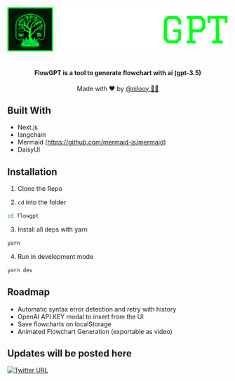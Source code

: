 <div align="center">
    <img src="public/brand/logo_text.png" alt="Superkey logo" />
        </br></br>
    <h4 color="green">FlowGPT is a tool to generate flowchart with ai (gpt-3.5)</h4>
    <p>Made with ❤️ by <a target="_blank" href="https://twitter.com/nil_ooy">@nilooy 🧑‍💻</a></p>
</div>

## Built With

- Next.js
- langchain
- Mermaid (https://github.com/mermaid-js/mermaid)
- DaisyUI

## Installation

1. Clone the Repo

2. `cd` into the folder
```sh
cd flowgpt
```

3. Install all deps with yarn
```sh
yarn
```

4. Run in development mode
```sh
yarn dev
```


## Roadmap

- Automatic syntax error detection and retry with history
- OpenAI API KEY modal to insert from the UI
- Save flowcharts on localStorage
- Animated Flowchart Generation (exportable as video)



## Updates will be posted here
[![Twitter URL](https://img.shields.io/twitter/url/https/twitter.com/nil_ooy.svg?style=social&label=Follow%20%40nil_ooy)](https://twitter.com/nil_ooy)